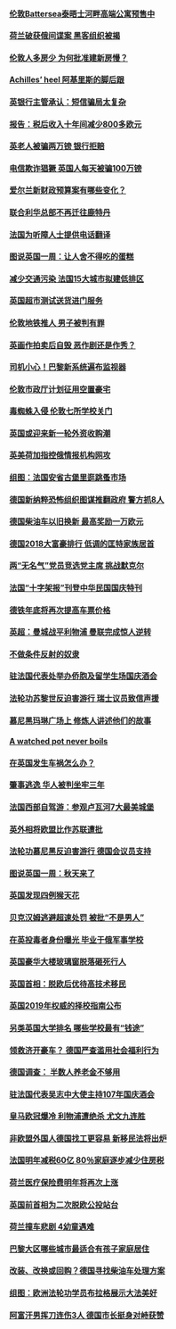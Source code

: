 #### [伦敦Battersea泰晤士河畔高端公寓预售中](../pages/nsc974/n10780029.md?t=10131533) 

#### [荷兰破获俄间谍案 黑客组织被揭](../pages/nsc974/n10779265.md?t=10131533) 

#### [伦敦人多房少 为何批准建新房慢？](../pages/nsc974/n10779376.md?t=10131533) 

#### [Achilles’ heel 阿基里斯的脚后跟](../pages/nsc974/n10779364.md?t=10131533) 

#### [英银行主管承认：短信骗局太复杂](../pages/nsc974/n10779357.md?t=10131533) 

#### [报告：税后收入十年间减少800多欧元](../pages/nsc974/n10779342.md?t=10131533) 

#### [英老人被骗两万镑 银行拒赔](../pages/nsc974/n10779353.md?t=10131533) 

#### [电信欺诈猖獗 英国人每天被骗100万镑](../pages/nsc974/n10779322.md?t=10131533) 

#### [爱尔兰新财政预算案有哪些变化？](../pages/nsc974/n10779332.md?t=10131533) 

#### [联合利华总部不再迁往鹿特丹](../pages/nsc974/n10779315.md?t=10131533) 

#### [法国为听障人士提供电话翻译](../pages/nsc974/n10776654.md?t=10131533) 

#### [图说英国一周：让人舍不得吃的蛋糕](../pages/nsc974/n10776635.md?t=10131533) 

#### [减少交通污染 法国15大城市拟建低排区](../pages/nsc974/n10776580.md?t=10131533) 

#### [英国超市测试送货进门服务](../pages/nsc974/n10776623.md?t=10131533) 

#### [伦敦地铁推人 男子被判有罪](../pages/nsc974/n10776609.md?t=10131533) 

#### [英画作拍卖后自毁 恶作剧还是作秀？](../pages/nsc974/n10776576.md?t=10131533) 

#### [司机小心！巴黎新系统遍布监视器](../pages/nsc974/n10776510.md?t=10131533) 

#### [伦敦市政厅计划征用空置豪宅](../pages/nsc974/n10776569.md?t=10131533) 

#### [毒蜘蛛入侵 伦敦七所学校关门](../pages/nsc974/n10776564.md?t=10131533) 

#### [英国或迎来新一轮外资收购潮](../pages/nsc974/n10776549.md?t=10131533) 

#### [英美荷加指控俄情报机构网攻](../pages/nsc974/n10776535.md?t=10131533) 

#### [组图：法国安省古堡里逛跳蚤市场](../pages/nsc974/n10775210.md?t=10131533) 

#### [德国新纳粹恐怖组织图谋推翻政府 警方抓8人](../pages/nsc974/n10774321.md?t=10131533) 

#### [德国柴油车以旧换新 最高奖励一万欧元](../pages/nsc974/n10774269.md?t=10131533) 

#### [德国2018大富豪排行 低调的匡特家族居首](../pages/nsc974/n10774023.md?t=10131533) 

#### [两“无名气”党员竞选党主席 挑战默克尔](../pages/nsc974/n10774533.md?t=10131533) 

#### [法国“十字架报”刊登中华民国国庆特刊](../pages/nsc974/n10774543.md?t=10131533) 

#### [德铁年底将再次提高车票价格](../pages/nsc974/n10774155.md?t=10131533) 

#### [英超：曼城战平利物浦 曼联完成惊人逆转](../pages/nsc974/n10773638.md?t=10131533) 

#### [不做条件反射的奴隶](../pages/nsc974/n10771821.md?t=10131533) 

#### [驻法国代表处举办侨胞及留学生场国庆酒会](../pages/nsc974/n10769921.md?t=10131533) 

#### [法轮功苏黎世反迫害游行 瑞士议员致信声援](../pages/nsc974/n10767250.md?t=10131533) 

#### [慕尼黑玛琳广场上 修炼人讲述他们的故事](../pages/nsc974/n10762990.md?t=10131533) 

#### [A watched pot never boils](../pages/nsc974/n10763822.md?t=10131533) 

#### [在英国发生车祸怎么办？](../pages/nsc974/n10763811.md?t=10131533) 

#### [肇事逃逸 华人被判坐牢三年](../pages/nsc974/n10763799.md?t=10131533) 

#### [法国西部自驾游：参观卢瓦河7大最美城堡](../pages/nsc974/n10760218.md?t=10131533) 

#### [英外相将欧盟比作苏联遭批](../pages/nsc974/n10761274.md?t=10131533) 

#### [法轮功慕尼黑反迫害游行 德国会议员支持](../pages/nsc974/n10760664.md?t=10131533) 

#### [图说英国一周：秋天来了](../pages/nsc974/n10761380.md?t=10131533) 

#### [英国发现四例猴天花](../pages/nsc974/n10761362.md?t=10131533) 

#### [贝克汉姆逃避超速处罚 被批“不是男人”](../pages/nsc974/n10761349.md?t=10131533) 

#### [在英投毒者身份曝光 毕业于俄军事学校](../pages/nsc974/n10761338.md?t=10131533) 

#### [英国豪华大楼玻璃窗脱落砸死行人](../pages/nsc974/n10761334.md?t=10131533) 

#### [英国首相：脱欧后优待高技术移民](../pages/nsc974/n10761323.md?t=10131533) 

#### [英国2019年权威的择校指南公布](../pages/nsc974/n10761253.md?t=10131533) 

#### [另类英国大学排名 哪些学校最有“钱途”](../pages/nsc974/n10760972.md?t=10131533) 

#### [领救济开豪车？ 德国严查滥用社会福利行为](../pages/nsc974/n10760730.md?t=10131533) 

#### [德国调查：  半数人养老金不够用](../pages/nsc974/n10760552.md?t=10131533) 

#### [驻法国代表吴志中大使主持107年国庆酒会](../pages/nsc974/n10760458.md?t=10131533) 

#### [皇马欧冠爆冷 利物浦遭绝杀 尤文九连胜](../pages/nsc974/n10759476.md?t=10131533) 

#### [非欧盟外国人德国找工更容易 新移民法将出炉](../pages/nsc974/n10758904.md?t=10131533) 

#### [法国明年减税60亿 80％家庭逐步减少住房税](../pages/nsc974/n10758112.md?t=10131533) 

#### [荷兰医疗保险费明年将再次上涨](../pages/nsc974/n10758614.md?t=10131533) 

#### [英国前首相为二次脱欧公投站台](../pages/nsc974/n10756382.md?t=10131533) 

#### [荷兰撞车悲剧 4幼童遇难](../pages/nsc974/n10758529.md?t=10131533) 

#### [巴黎大区哪些城市最适合有孩子家庭居住](../pages/nsc974/n10758451.md?t=10131533) 

#### [改装、改换或回购？德国寻找柴油车处理方案](../pages/nsc974/n10755781.md?t=10131533) 

#### [组图：欧洲法轮功学员布拉格展示大法美好](../pages/nsc974/n10756084.md?t=10131533) 

#### [阿富汗男挥刀连伤3人 德国市长挺身对峙获赞](../pages/nsc974/n10755624.md?t=10131533) 

